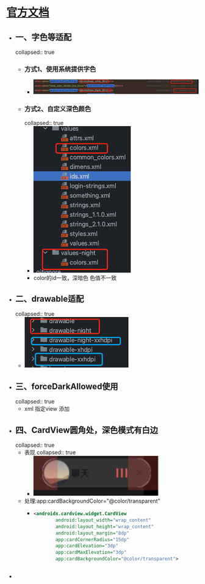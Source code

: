# [官方文档](https://developer.android.com/guide/topics/ui/look-and-feel/darktheme?hl=zh-cn)
- ## 一、字色等适配
  collapsed:: true
	- ### 方式1、使用系统提供字色
		- ![image.png](../assets/image_1701078450549_0.png)
	- ### 方式2、自定义深色颜色
	  collapsed:: true
		- ![image.png](../assets/image_1701078516591_0.png)
		- color的id一致，深暗色 色值不一致
- ## 二、drawable适配
  collapsed:: true
	- ![image.png](../assets/image_1701078599650_0.png)
- ## 三、forceDarkAllowed使用
  collapsed:: true
	- xml 指定view 添加
- ## 四、CardView圆角处，深色模式有白边
  collapsed:: true
	- 表现
	  collapsed:: true
		- ![image.png](../assets/image_1701312770468_0.png)
	- 处理:app:cardBackgroundColor="@color/transparent"
		- ```xml
		  <androidx.cardview.widget.CardView
		          android:layout_width="wrap_content"
		          android:layout_height="wrap_content"
		          android:layout_margin="8dp"
		          app:cardCornerRadius="15dp"
		          app:cardElevation="3dp"
		          app:cardMaxElevation="3dp"
		          app:cardBackgroundColor="@color/transparent">
		  ```
- ##